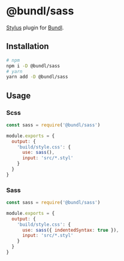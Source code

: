 # @bundl/sass

[Stylus](https://sass-lang.com) plugin for [Bundl](https://bundljs.org).

## Installation

```sh
# npm
npm i -D @bundl/sass
# yarn
yarn add -D @bundl/sass
```

## Usage

### Scss

```js
const sass = require('@bundl/sass')

module.exports = {
  output: {
    'build/style.css': {
      use: sass(),
      input: 'src/*.styl'
    }
  }
}
```

### Sass

```js
const sass = require('@bundl/sass')

module.exports = {
  output: {
    'build/style.css': {
      use: sass({ indentedSyntax: true }),
      input: 'src/*.styl'
    }
  }
}
```